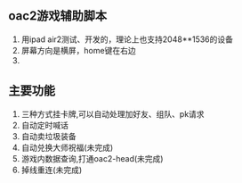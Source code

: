 ## oac2游戏辅助脚本

1. 用ipad air2测试、开发的，理论上也支持2048**1536的设备
2. 屏幕方向是横屏，home键在右边
3. 

## 主要功能

1. 三种方式挂卡牌,可以自动处理加好友、组队、pk请求
2. 自动定时喊话
3. 自动卖垃圾装备
4. 自动兑换大师祝福(未完成)
5. 游戏内数据查询,打通oac2-head(未完成)
6. 掉线重连(未完成)

